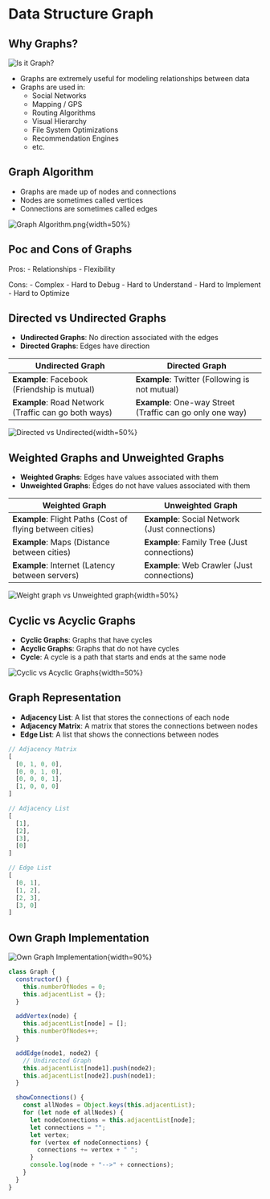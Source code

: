 # Data Structure Graph

## Why Graphs?

![Is it Graph?](graphRepresentation.png)

- Graphs are extremely useful for modeling relationships between data
- Graphs are used in:
  - Social Networks
  - Mapping / GPS
  - Routing Algorithms
  - Visual Hierarchy
  - File System Optimizations
  - Recommendation Engines
  - etc.

## Graph Algorithm

- Graphs are made up of nodes and connections
- Nodes are sometimes called vertices
- Connections are sometimes called edges

![Graph Algorithm.png](<Graph Algorithm.png>){width=50%}

## Poc and Cons of Graphs

Pros:
    - Relationships
    - Flexibility

Cons:
    - Complex
    - Hard to Debug
    - Hard to Understand
    - Hard to Implement
    - Hard to Optimize

## Directed vs Undirected Graphs

- **Undirected Graphs**: No direction associated with the edges
- **Directed Graphs**: Edges have direction

| Undirected Graph | Directed Graph |
| ---------------- | -------------- |
| **Example**: Facebook (Friendship is mutual) | **Example**: Twitter (Following is not mutual) |
| **Example**: Road Network (Traffic can go both ways) | **Example**: One-way Street (Traffic can go only one way) |

![Directed vs Undirected](directedVsUndirectedGraph.png){width=50%}

## Weighted Graphs and Unweighted Graphs

- **Weighted Graphs**: Edges have values associated with them
- **Unweighted Graphs**: Edges do not have values associated with them

| Weighted Graph | Unweighted Graph |
| -------------- | ---------------- |
| **Example**: Flight Paths (Cost of flying between cities) | **Example**: Social Network (Just connections) |
| **Example**: Maps (Distance between cities) | **Example**: Family Tree (Just connections) |
| **Example**: Internet (Latency between servers) | **Example**: Web Crawler (Just connections) |

![Weight graph vs Unweighted graph](weightGraphVsUnweightedGraph.png){width=50%}

## Cyclic vs Acyclic Graphs

- **Cyclic Graphs**: Graphs that have cycles
- **Acyclic Graphs**: Graphs that do not have cycles
- **Cycle**: A cycle is a path that starts and ends at the same node

![Cyclic vs Acyclic Graphs](Cyclic_Acyclic_Graphs.png){width=50%}

## Graph Representation

- **Adjacency List**: A list that stores the connections of each node
- **Adjacency Matrix**: A matrix that stores the connections between nodes
- **Edge List**: A list that shows the connections between nodes

```javascript
// Adjacency Matrix
[
  [0, 1, 0, 0],
  [0, 0, 1, 0],
  [0, 0, 0, 1],
  [1, 0, 0, 0]
]

// Adjacency List
[
  [1],
  [2],
  [3],
  [0]
]

// Edge List
[
  [0, 1],
  [1, 2],
  [2, 3],
  [3, 0]
]
```

## Own Graph Implementation

![Own Graph Implementation](OwnGraph.png){width=90%}

```javascript
class Graph {
  constructor() {
    this.numberOfNodes = 0;
    this.adjacentList = {};
  }

  addVertex(node) {
    this.adjacentList[node] = [];
    this.numberOfNodes++;
  }

  addEdge(node1, node2) {
    // Undirected Graph
    this.adjacentList[node1].push(node2);
    this.adjacentList[node2].push(node1);
  }

  showConnections() {
    const allNodes = Object.keys(this.adjacentList);
    for (let node of allNodes) {
      let nodeConnections = this.adjacentList[node];
      let connections = "";
      let vertex;
      for (vertex of nodeConnections) {
        connections += vertex + " ";
      }
      console.log(node + "-->" + connections);
    }
  }
}
```
